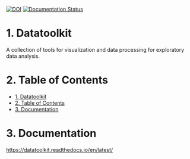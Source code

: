 [![DOI](https://zenodo.org/badge/DOI/10.5281/zenodo.5563180.svg)](https://doi.org/10.5281/zenodo.5563180)
[![Documentation Status](https://readthedocs.org/projects/datatoolkit/badge/?version=latest)](https://datatoolkit.readthedocs.io/?badge=latest)

# 1. Datatoolkit

A collection of tools for visualization and data processing for exploratory data analysis.

# 2. Table of Contents

- [1. Datatoolkit](#1-datatoolkit)
- [2. Table of Contents](#2-table-of-contents)
- [3. Documentation](#3-documentation)

# 3. Documentation

https://datatoolkit.readthedocs.io/en/latest/